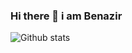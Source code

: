 ### Hi there 👋 i am Benazir


![Github stats](https://github-readme-stats.vercel.app/api?username=Be-create&theme=highcontrast&show_icons=true&count_private=true)
